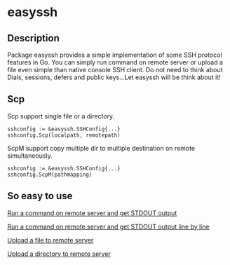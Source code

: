 # easyssh

## Description

Package easyssh provides a simple implementation of some SSH protocol features in Go.
You can simply run command on remote server or upload a file even simple than native console SSH client.
Do not need to think about Dials, sessions, defers and public keys...Let easyssh will be think about it!

## Scp

Scp support single file or a directory.

```
sshconfig := &easyssh.SSHConfig{...}
sshconfig.Scp(localpath, remotepath)
```

ScpM support copy multiple dir to multiple destination on remote simultaneously.

```
sshconfig := &easyssh.SSHConfig{...}
sshconfig.ScpM(pathmapping)
```

## So easy to use

[Run a command on remote server and get STDOUT output](https://github.com/gaols/easyssh/blob/master/example/run.go)

[Run a command on remote server and get STDOUT output line by line](https://github.com/gaols/easyssh/blob/master/example/rtrun.go)

[Upload a file to remote server](https://github.com/gaols/easyssh/blob/master/example/scp.go)

[Upload a directory to remote server](https://github.com/gaols/easyssh/blob/master/example/scopy.go)
